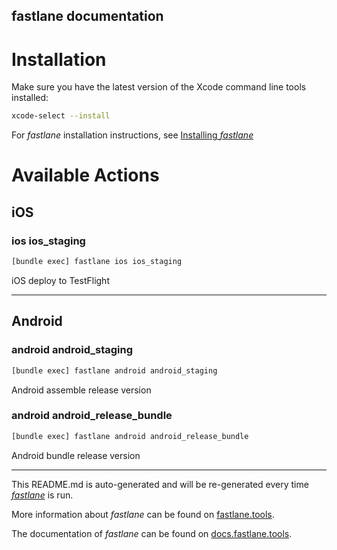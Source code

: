fastlane documentation
----

# Installation

Make sure you have the latest version of the Xcode command line tools installed:

```sh
xcode-select --install
```

For _fastlane_ installation instructions, see [Installing _fastlane_](https://docs.fastlane.tools/#installing-fastlane)

# Available Actions

## iOS

### ios ios_staging

```sh
[bundle exec] fastlane ios ios_staging
```

iOS deploy to TestFlight

----


## Android

### android android_staging

```sh
[bundle exec] fastlane android android_staging
```

Android assemble release version

### android android_release_bundle

```sh
[bundle exec] fastlane android android_release_bundle
```

Android bundle release version

----

This README.md is auto-generated and will be re-generated every time [_fastlane_](https://fastlane.tools) is run.

More information about _fastlane_ can be found on [fastlane.tools](https://fastlane.tools).

The documentation of _fastlane_ can be found on [docs.fastlane.tools](https://docs.fastlane.tools).
